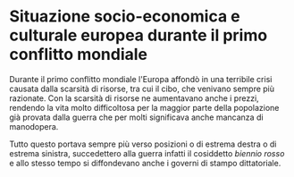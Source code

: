 # Situazione socio-economica e culturale europea durante il primo conflitto mondiale

Durante il primo conflitto mondiale l'Europa affondò in una terribile crisi
causata dalla scarsità di risorse, tra cui il cibo, che venivano sempre più
razionate. Con la scarsità di risorse ne aumentavano anche i prezzi, rendendo
la vita molto difficoltosa per la maggior parte della popolazione già provata
dalla guerra che per molti significava anche mancanza di manodopera.

Tutto questo portava sempre più verso posizioni o di estrema destra o di estrema
sinistra, succedettero alla guerra infatti il cosiddetto *biennio rosso* e allo
stesso tempo si diffondevano anche i governi di stampo dittatoriale.
